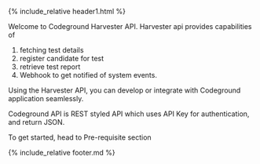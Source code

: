 {% include_relative header1.html %}




Welcome to Codeground Harvester API. Harvester api provides capabilities of 

1. fetching test details
2. register candidate for test 
3. retrieve test report
4. Webhook to get notified of system events.

Using the  Harvester API, you can develop or integrate with Codeground application seamlessly.

Codeground API is REST styled API which uses API Key for authentication, and return JSON.

To get started, head to Pre-requisite section


{% include_relative footer.md %}
